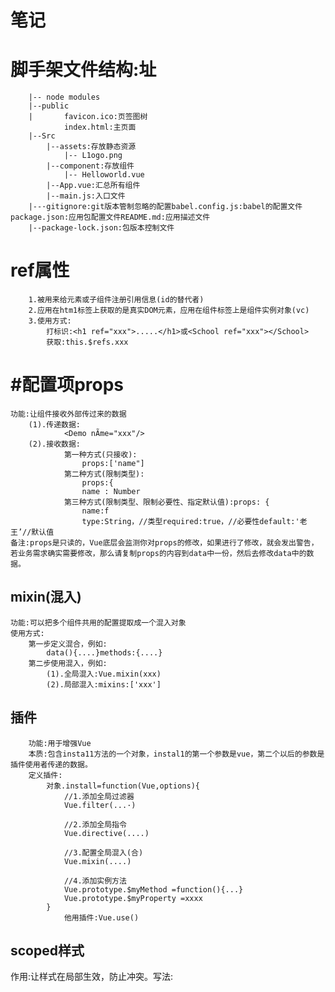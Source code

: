 <!-- # vue_test

## Project setup
```
npm install
```

### Compiles and hot-reloads for development
```
npm run serve
```

### Compiles and minifies for production
```
npm run build
```

### Lints and fixes files
```
npm run lint
```

### Customize configuration
See [Configuration Reference](https://cli.vuejs.org/config/). -->

# 笔记

# 脚手架文件结构:址
        |-- node modules
        |--public
        |       favicon.ico:页签图树
                index.html:主页面
        |--Src
            |--assets:存放静态资源
                |-- L1ogo.png
            |--component:存放组件
                |-- Helloworld.vue
            |--App.vue:汇总所有组件
            |--main.js:入口文件
        |--·gitignore:git版本管制忽略的配置babel.config.js:babel的配置文件package.json:应用包配置文件README.md:应用描述文件
        |--package-lock.json:包版本控制文件





# ref属性
        1.被用来给元素或子组件注册引用信息(id的替代者)
        2.应用在htm1标签上获取的是真实DOM元素，应用在组件标签上是组件实例对象(vc)
        3.使用方式:
            打标识:<h1 ref="xxx">.....</h1>或<School ref="xxx"></School>
            获取:this.$refs.xxx


# #配置项props
    功能:让组件接收外部传过来的数据
        (1).传递数据:
                <Demo nÃme="xxx"/>
        (2).接收数据:
                第一种方式(只接收):
                    props:['name"]
                第二种方式(限制类型):
                    props:{
                    name : Number
                第三种方式(限制类型、限制必要性、指定默认值):props: {
                    name:f
                    type:String，//类型required:true，//必要性default:'老王’//默认值
    备注:props是只读的，Vue底层会监测你对props的修改，如果进行了修改，就会发出警告，若业务需求确实需要修改，那么请复制props的内容到data中一份，然后去修改data中的数据。


## mixin(混入)
    功能:可以把多个组件共用的配置提取成一个混入对象
    使用方式:
        第一步定义混合，例如:
            data(){....}methods:{....}
        第二步使用混入，例如:
            (1).全局混入:Vue.mixin(xxx)
            (2).局部混入:mixins:['xxx']



## 插件
        功能:用于增强Vue
        本质:包含insta11方法的一个对象，instal1的第一个参数是vue，第二个以后的参数是插件使用者传递的数据。
        定义插件:
            对象.install=function(Vue,options){
                //1.添加全局过滤器
                Vue.filter(...·)

                //2.添加全局指令
                Vue.directive(....)

                //3.配置全局混入(合)
                Vue.mixin(....)

                //4.添加实例方法
                Vue.prototype.$myMethod =function(){...}
                Vue.prototype.$myProperty =xxxx
            }
                他用插件:Vue.use()

## scoped样式
作用:让样式在局部生效，防止冲突。写法:<style scoped>


## 总结TodoList案例
    1.组件化编码流程:
        (1).拆分静态组件:组件要按照功能点拆分，命名不要与htm1元素冲突。
        (2).实现动态组件:考虑好数据的存放位置，数据是一个组件在用，还是一些组件在用:
            1).一个组件在用:放在组件自身即可。
            2)，一些组件在用:放在他们共同的父组件上(<span style="color:red">状态提升</span>)
    (3).实现交互:从绑定事件开始_

    2.props适用于:
        (1).父组件 ==>子组件 通信
        (2).子组件 ==>父组件 通信(要求父先给子一个函数)
    3.使用v.model时要切记:v-model绑定的值不能是props传过来的值，因为props是不可以修改的!
    4.props传过来的若是对象类型的值，修改对象中的属性时Vue不会报错，但不推荐这样做。

## 组件的自定义事件
    1.一种姐件问通信的方式，适用于子组件 ===>父组件
    2.使用场景:A是父组件，B是子组件，B想给A传数据，那么就要在A中给B绑定自定义事件(事件的回调在A中)。
    3.绑定自定义事件:
        1.第一种方式，在父组件中:<Demo @atguigu=“test”/>或<Demo v-on:atguigu="test"/>
        2.第二种方式，在父组件中:
        <Deno ref "demo />
        ....
        nounted(){
            this.$rofs.xxx.son('atguigu',this.test
            )
        3.若想让自定义事件只能触发一次，可以使用 once 修饰符，或 $once 方法
    4.触发自定义事件: this.$emit('atsuigu',效据)
    5.解绑自定义事件 this.$off('atguigu')
    6.组件上也可以绑定原生DOM事件，需要使用 native 修饰符
    7.注意:通过 this.$refs.x.$on('atguigu',固调)绑定自定义事件时，回调要么配置在methods中，要么用前头函数，否则this指向会出问题!






## 方法一
    在vue.config.js中添加如下配置:
    devServer :{
        proxy:"http://localhost:5000
    }
    说明:
    1.优点:配置简单，请求资源时直接发给前端(8080)即可。
    2.缺点:不能配置多个代理，不能灵活的控制请求是否走代理，
    3.工作方式:若按照上述配置代理，当请求了前端不存在的资源时，那么该请求会转发给服务器(优先匹配前端资源)
## 方法二
    编写vue.config.js配置具体代理规则:
    // const { defineConfig } = require('@vue/cli-service')
// module.exports = defineConfig({
//   transpileDependencies: true,
//   lintOnSave:false  //关闭语法检查
// })


module.exports = {
    devServer: {
      proxy: {
        '/atguigu': {  //匹配所有以 '/atguigu'开头的请求路径 
          target: 'http://localhost:5000',//代理目标的基础路径
          pathRewrite:{'^/atguigu':''},//匹配正则表达式
          ws: true,       //用于支持   websocket
          changeOrigin: true   //用于控制请求头中的host值      
        },
        '/demo': {  //请求前缀
          target: 'http://localhost:5001',//代理目标的基础路径
          pathRewrite:{'^/demo':''},//匹配正则表达式
          ws: true,       //用于支持   websocket
          changeOrigin: true   //用于控制请求头中的host值      
        },
      }
    }
}


    <!-- change0rigin设置为true时，服务器收到的请求头中的host为:1ocalhost:5000
    change0rigin设置为false时，服务器收到的请求头中的host为:localhost:8000
    change0rigin默认值为true -->

    说明:
    1.优点:可以配置多个代理，且可以灵活的控制请求是否走代理
    2.缺点:配置路微繁琐，请求资源时必须加前缀,





## 7.模块化+命名空间
    1.目的:让代码更好维护，让多种数据分类更加明确。
    2.修改 store.js
        const countAbout ={
            namespaced:true,//开启命名空间
            state:{x:1}
            mutations:{...}，
            actions:{...},
            getters:{
                bigSum(state){
                    return state.sum*10
                }
            }
            const personAbout =namespaced:true，//开启命名空间
            state:{ ...}，
            mutations:{..},
            actions:{...}
        }
        const store = new Wuex.Store({modules:
            countAbout,
            personAbout
        }
    
    3.开启命名空间后，组件中读取state数据:
        //方式一:自己直接读取
        this.$store.state.personAbout.list
        //方式二:借助mapstate读取:
        ...mapState('countAbout",['sum','school','subject'])
        4.开启命名空间后，组件中读取getters数据:
        //方式一:自己直接读取
        this.$store.getters!"personAbout/firstPersonlame"//方式二:借助mapGetters读取:
        ...mapGetters("countAbout",['bigSum"])
        5.开启命名空间后，组件中调用dlspatch
        //方式一:自己直接dispatch
        this.$store.dispatch("personAbout/addPersonwang",person)
        //方式二:借助mapActions:
        ...mapActions('countAbout',{incrementOdd:'jiaOdd',incrementWait:'jiaWait'})
        6.开启命名空间后，组件中调用commit
        //方式一:自己直接commit
        this.$store.commit(personAbout/ADD_PERSON",person)

## 路由
    1.理解:一个路由(route)就是一组映射关系(yey-value)，多个路由需要路由器(router)进行管理。
    2.前端路由:key是路径，value是组件。
1.基本使用
    1.安装vue-router，命令:npmi vue-router
    2.应用插件:Vue.use(VueRouter)
    3.编写router配置项:
    //号|入VueRouter
    import VueRouter from "vue-router"
    //引入Luyou 组件
    import About from '../components/About'
    import Home from  '../components/Home'
    //创建router实例对象，去管理一组一组的路由规则
    const router = new VueRouter({
    routes:[
        {
            path:"/about",
            component :About
        },
        {
            path:’/home",
            component :Hose
        }
    ]
    })
//暴露router
export default router

4.实现切换(active-class可配置高亮样式)
<router-link active-class= 'active' to="/about">About</router-link>
5.指定展示位置
<router-view></router-view>



2.几个注意点
    1.路由组件通常存放在 pages一般组件通常存放在 coeponents 文件夹,
    2.通过切换，"隐藏 了的路由组件，默认是被销毁掉的，需要的时候再去挂载
    3.每个组件都有自己的 $route 属性，里面存储着自己的路由信息,
    4.整个应用只有一个router，可以通过组件的 $router 属性获取到。

4.路由的query参数
    1.传递参数
        <!--跳转并携带query参数，to的字符串写法-->
        <router-link :to="/home/message/detail?id=666&tit1e=你好">跳转</router-link>
        <!--跳转并携带query参数，to的对象写法-->
        <router-link
        :to="{
        path:"/home/message/detail"
        query:f
        id:666,
        title:"你好"
        >跌转</router-link>
    2. 接收参数:
        $route.query.id
        $route.query.title+



5.命名路由
    1.作用:可以简化路由的跳转。
    2.如何使用
        1.给路由命名:
         {
            path:'/home',
            component:Home,
            children:[
                {
                    path:'news',
                    component:News,
                },
                {
                    path:'message',
                    component:Message,
                    children:[
                        {
                            name:'xiangqing',//给路由命名
                            path:'detail',
                            component:Detail
                        }
                    ]
                },
            ]
        }
        2.简化跳转:
            <1--简化前，需要写完整的路径-->
            <router-link to="/demo/test/welcome">跳转</router-link>
            <!--简化后，直接通过名字跳转 -->
            <router-link :to="{name:'hello'}">跌转</router-link>
            <!--  简化写法配合传递参数  -->
            <router-link :to="{
                    name:'xiangqing',   
                    query:{
                        id:message.id,
                        title:message.title
                    }
                }">跳转</router-link> >


6.路由的params参数
    1.配置路由，声明接收params参数
        {
            path:"/home",
            component :Home,
            children:[
                path:"news",
                component :News
                children:[
                    {
                        name:"xiangqing",
                        path:'detai1/:id/:title"，//使用占位符声明按收params参数
                        component:Detail
                    }

                ]
            }
        }
    2.传递参数
        <!--跳转并携带params参数，to的字符串写法-->
        <router-link :to="/home/message/detail/666/你好">跌转</router-link>
        <!--跳转并携带params参数，to的对象写法-->
        <router-link
        :to="{
                name:"xiangging ,
                params:{
                    id:666,
                    title:"你好
                }
        }
        >跳转</router-link>
        特别注意:路由携带params参数时，若使用to的对象写法，则不能使用path配置项，必须使用name配置!
    3.接收参数:
        $route.params.id
        $route.params.title


7.路由的props配置作用:让路由组件更方便的收到参数
    name:"xiangqing 
    path:"detail/:id"
    component :Detail.
    //第一种写法:props值为对象，该对象中所有的key-value的组合最终都会通过props传给Detai1组件// props:{a:980}
    //第二种写法:props值为布尔值，布尔值为true，则把路由收到的所有params参数通过props传给Detai1组件// props:true
    //第三种写法:props值为函数，该函数返回的对象中每一组key-value都会通过props传给Detai1组件props(route){return
    id:route.query.id,
    title:route.query.title}

8.<router-link>的replace属性
    1.作用:控制路由跳转时操作浏览器历史记录的模式
    2.浏览器的历史记录有两种写入方式:分别为push和 replace，push 是追加历史记录，replace 是替换当前记录。路由跳转时候默认为 push
    3.如何开启replace模式:<router-link replace.......>News</router-link>

9.编程式路由导航
    1.作用:不借助<router-1ink>实现路由跳转，让路由跳转更加灵活
    2.具体编码:
        //$router的两个API
        this.$router.push({
            name:xiangqing
            params:
            id:xxx,
            title:xxx
        })
        this.$router.replace(
            name:"xiangqing",
            params :
            id:xxx,
            title:xxx
        })

            this.$router.back()  //前进
            this.$router.forward()  //后退
            this.$router.go(2)   //可前进也可后退
10.缓存路由组件
    1.作用:让不展示的路由组件保持挂载，不被销毁，
    2.具体编码:
    <keep alive include="News">
    <router-view>
        </router-view>
    </keep-alive>


11.两个新的生命周期钩子
    1.作用:路由组件所独有的两个钩子，用于捕获路由组件的激活状态
    2.具体名字:
        1.activated 路由组件被激活时触发
        2.deactivated 絡由组件失活时触发,    

12.路由守卫
    1.作用:对路由进行权限控制
    2.分类:全局守卫、独享守卫、组件内守卫
    3.全局守卫:
        //全局前置守卫:初始化时执行、每次路由切换前执行
        router.beforeEach((to,from,next)=>{
        console.log('前置路由守卫',to,from)
        // document.title = to.meta.title || '硅谷系统'
        // if(localStorage.getItem('school') === 'atguigu'){
        //     next()//放行
        // }
    //此处配置可用path  也可用name
         if(to.meta.isAuth){  //判断是否需要鉴权
            if(localStorage.getItem('school') === 'atguigu'){
                    next()//放行
                }else{
                    alert('学校名不对，无权限查看!')
                }
        }else{
            next()
        }


    })

    4.//全局后置守卫:初始化时执行、每次路由切换后执行

        router.afterEach((to,from,next)=>{
            console.log('后置路由守卫',to,from,next)
                document.title = to.meta.title || '硅谷系统'
            
        })


    5.组件内守卫:
        //进入字卫:通过路由规则，进入该组件时被调用
        beforeRouteEnter(to,from,next){} 
        //离开守卫:通过路由规则，离开该组件时被调用
        beforeRouteLeave(to,from,next){}


13.路由器的两种工作模式
    1.对于一个ur来说，什么是has值?--#及其后面的内容就是hash值，
    2.hash值不会包含在 HTTP 请求中，即:hash值不会带给服务器,
    3.hash模式:
        1.地址中永远带着#号，不美观。
        2.若以后将地址通过第三方手机app分享，若app校验严格，则地址会被标记为不合法。
        3.兼容性较好.
    4.history模式:
        1.地址干净，美观。
        2.兼容性和hash模式相比略差
        3.应用部署上线时需要后端人员支持，解决剧新页面服务端404的问题,   